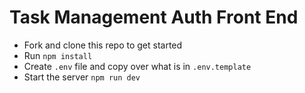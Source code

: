 # Task Management Auth Front End

- Fork and clone this repo to get started
- Run `npm install`
- Create `.env` file and copy over what is in `.env.template`
- Start the server `npm run dev`